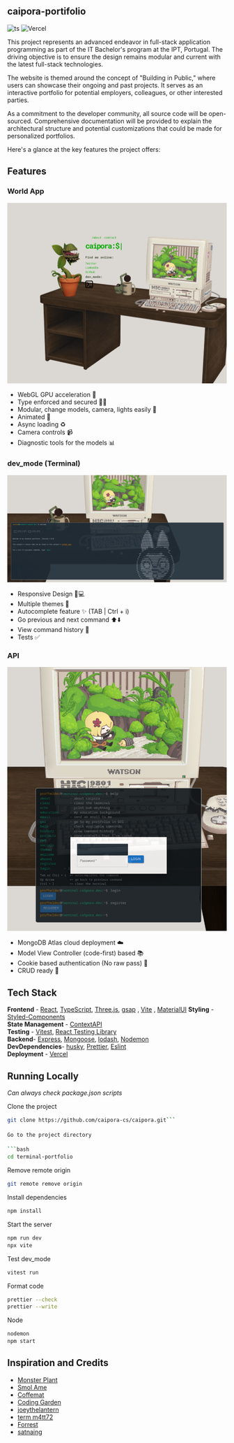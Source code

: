 ## caipora-portifolio
![ts](https://badgen.net/badge/Built%20With/TypeScript/blue?style=flat-square)
![Vercel](https://vercelbadge.vercel.app/api/caipora-cs/caipora)

This project represents an advanced endeavor in full-stack application programming as part of the IT Bachelor's program at the IPT, Portugal. The driving objective is to ensure the design remains modular and current with the latest full-stack technologies.

The website is themed around the concept of "Building in Public," where users can showcase their ongoing and past projects. It serves as an interactive portfolio for potential employers, colleagues, or other interested parties.

As a commitment to the developer community, all source code will be open-sourced. Comprehensive documentation will be provided to explain the architectural structure and potential customizations that could be made for personalized portfolios.

Here's a glance at the key features the project offers:

## Features

### World App
![alt text](https://github.com/caipora-cs/caipora/blob/master/public/screenshot1.png?raw=true)
- WebGL GPU acceleration 👾
- Type enforced and secured ✍🏿
- Modular, change models, camera, lights easily 🎥
- Animated 🎇
- Async loading  ♻️
- Camera controls 📹
- Diagnostic tools for the models 📊

### dev_mode (Terminal)
![alt text](https://github.com/caipora-cs/caipora/blob/master/public/screenshot2.png?raw=true)
- Responsive Design 📱💻
- Multiple themes 🎨
- Autocomplete feature ✨ (TAB | Ctrl + i)
- Go previous and next command ⬆️⬇️
- View command history 📖
- Tests ✅

### API
![alt text](https://github.com/caipora-cs/caipora/blob/master/public/screenshot3.png?raw=true)
- MongoDB Atlas cloud deployment ☁️
- Model View Controller (code-first) based 📚
- Cookie based authentication (No raw pass) 🍪
- CRUD ready 📨

## Tech Stack
**Frontend** - [React](https://reactjs.org/), [TypeScript](https://www.typescriptlang.org/), [Three.js](https://threejs.org/docs/index.html#manual/en/introduction/Creating-a-scene), [gsap](https://greensock.com/gsap/) , [Vite](https://vitejs.dev/) , [MaterialUI](https://mui.com/)
**Styling** - [Styled-Components](https://styled-components.com/)  
**State Management** - [ContextAPI](https://reactjs.org/docs/context.html)  
**Testing** - [Vitest](https://vitest.dev/), [React Testing Library](https://testing-library.com/)  
**Backend**- [Express](https://expressjs.com/), [Mongoose](https://mongoosejs.com/), [lodash](https://lodash.com/), [Nodemon](https://nodemon.io/)  
**DevDependencies**- [husky](https://typicode.github.io/husky/), [Prettier](https://prettier.io/), [Eslint](https://eslint.org/)  
**Deployment** - [Vercel](https://vercel.com/)

## Running Locally
*Can always check package.json scripts*

Clone the project

```bash
git clone https://github.com/caipora-cs/caipora.git```

Go to the project directory

```bash
cd terminal-portfolio
```

Remove remote origin

```bash
git remote remove origin
```

Install dependencies

```bash
npm install
```

Start the server

```bash
npm run dev
npx vite
```

Test dev_mode

```bash
vitest run
```

Format code

```bash
prettier --check
prettier --write
```

Node

```bash
nodemon
npm start
```

## Inspiration and Credits
- [Monster Plant](https://sketchfab.com/3d-models/monster-plant-b7e677ebca4e4b6ea247fba10a356bd4)
- [Smol Ame](https://sketchfab.com/3d-models/smol-ame-in-an-upcycled-terrarium-hololiveen-490cecc249d242188fda5ad3160a4b24)
- [Coffemat](https://threejs.org/examples/#webgl_loader_gltf_compressed)
- [Coding Garden](https://github.com/CodingGarden/intro-to-typescript/tree/examples/examples/express-api)
- [joeythelantern](https://github.com/joeythelantern/Mongoose-Typescript-In-Depth/tree/main/src)
- [term m4tt72](https://term.m4tt72.com/)
- [Forrest](https://fkcodes.com/)
- [satnaing](https://satnaing.dev)


